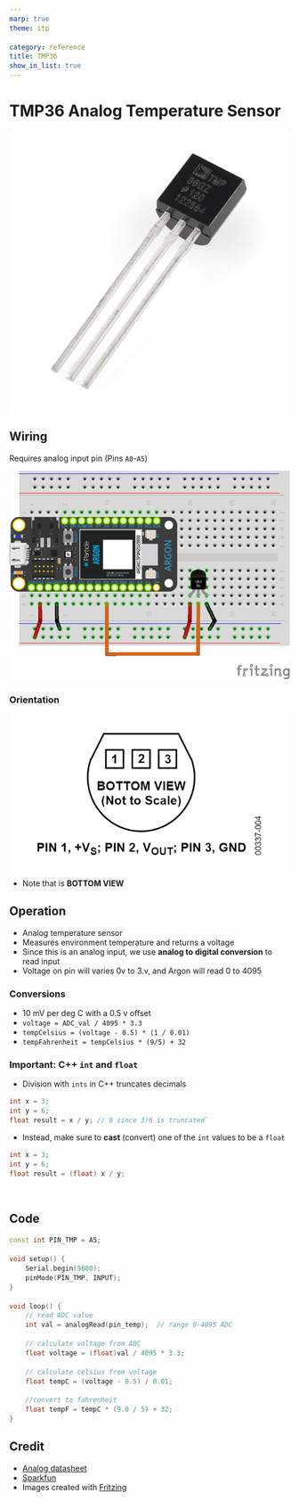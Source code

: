 ```yaml
---
marp: true
theme: itp

category: reference
title: TMP36
show_in_list: true
---
```


<!-- headingDivider: 2 -->

# TMP36 Analog Temperature Sensor
<img src="tmp36.assets/10988-01-1567639528368.jpg" alt="Temperature Sensor - TMP36" style="width:550px" />

## Wiring

Requires analog input pin (Pins `A0`-`A5`)

<img src="tmp36.assets/tmp36_bb.png" alt="tmp36_bb" style="width:900px;" />

### Orientation

<img src="tmp36.assets/1567470883820.png" alt="TMP36 wiring" style="width:800px" />

- Note that is **BOTTOM VIEW**

## Operation

* Analog temperature sensor
* Measures environment temperature and returns a voltage
* Since this is an analog input, we use **analog to digital conversion** to read input
* Voltage on pin will varies 0v to 3.v, and Argon will read 0 to 4095 

### Conversions

- 10 mV per deg C with a 0.5 v offset
- `voltage = ADC_val / 4095 * 3.3` 
- `tempCelsius = (voltage - 0.5) * (1 / 0.01)` 
- `tempFahrenheit = tempCelsius * (9/5) + 32`

### Important: C++ `int` and `float`

- Division with `ints` in C++ truncates decimals

```c++
int x = 3;
int y = 6;
float result = x / y; // 0 since 3/6 is truncated` 
```

  - Instead, make sure to **cast** (convert) one of the `int` values to be a `float`

```c++
int x = 3;
int y = 6;
float result = (float) x / y;
```

​    

## Code

```c++
const int PIN_TMP = A5;

void setup() {
    Serial.begin(9600);
    pinMode(PIN_TMP, INPUT);
}

void loop() {
    // read ADC value
    int val = analogRead(pin_temp);  // range 0-4095 ADC
    
    // calculate voltage from ADC
    float voltage = (float)val / 4095 * 3.3;
    
    // calculate celsius from voltage
    float tempC = (voltage - 0.5) / 0.01;
    
    //convert to fahrenheit
    float tempF = tempC * (9.0 / 5) + 32;
}
```




## Credit

- [Analog datasheet](https://cdn.sparkfun.com/datasheets/Sensors/Temp/TMP35_36_37.pdf)
- [Sparkfun](https://www.sparkfun.com/products/10988)
- Images created with [Fritzing](https://fritzing.org/home/)




